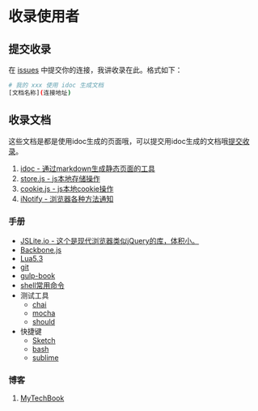 
# 收录使用者

## 提交收录

在 [issues](https://github.com/jaywcjlove/idoc/issues) 中提交你的连接，我讲收录在此。格式如下：

```bash
# 我的 xxx 使用 idoc 生成文档
[文档名称](连接地址) 
```


## 收录文档

这些文档是都是使用idoc生成的页面哦，可以提交用idoc生成的文档哦[提交收录](https://github.com/jaywcjlove/idoc/issues)。


1. [idoc - 通过markdown生成静态页面的工具](http://jaywcjlove.github.io/idoc)
2. [store.js - js本地存储操作](http://jaywcjlove.github.io/store.js)
3. [cookie.js - js本地cookie操作](http://jslite.io/cookie.js/)
4. [iNotify - 浏览器各种方法通知](http://jaywcjlove.github.io/iNotify)


### 手册

- [JSLite.io - 这个是现代浏览器类似jQuery的库，体积小。](http://jslite.github.io/JSLite/) 
- [Backbone.js](http://jaywcjlove.github.io/handbook/index.html)
- [Lua5.3](http://jaywcjlove.github.io/handbook/html/Lua5.3.html)
- [git](http://jaywcjlove.github.io/handbook/html/git.html)
- [gulp-book](http://jaywcjlove.github.io/handbook/html/gulp-book.html)
- [shell常用命令](http://jaywcjlove.github.io/handbook/html/shell%E5%B8%B8%E7%94%A8%E5%91%BD%E4%BB%A4.html)
- 测试工具
    - [chai](http://jaywcjlove.github.io/handbook/html/%E6%B5%8B%E8%AF%95%E5%B7%A5%E5%85%B7/chai.html)
    - [mocha](http://jaywcjlove.github.io/handbook/html/%E6%B5%8B%E8%AF%95%E5%B7%A5%E5%85%B7/mocha.html)
    - [should](http://jaywcjlove.github.io/handbook/html/%E6%B5%8B%E8%AF%95%E5%B7%A5%E5%85%B7/should.html)
- 快捷键
    - [Sketch](http://jaywcjlove.github.io/handbook/html/Shortcuts/Sketch.html)
    - [bash](http://jaywcjlove.github.io/handbook/html/Shortcuts/bash.html)
    - [sublime](http://jaywcjlove.github.io/handbook/html/Shortcuts/sublime.html)


### 博客

1. [MyTechBook](http://guoyongfeng.github.io/idoc)